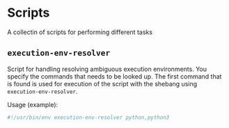 # Scripts

A collectin of scripts for performing different tasks


## `execution-env-resolver`

Script for handling resolving ambiguous execution environments. You specify the commands that needs to be looked up. The first command that is found is used for execution of the script with the shebang using `execution-env-resolver`.

Usage (example):
```sh
#!/usr/bin/env execution-env-resolver python,python3
```
